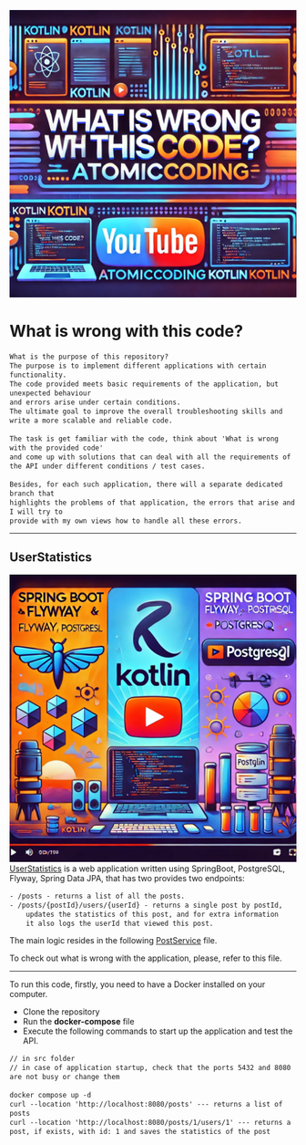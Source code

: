 ![What's wrong with this code banner?](https://github.com/baggio1103/what-is-wrong-with-this-code/blob/master/assets/banner.png?raw=true)
# What is wrong with this code?

````
What is the purpose of this repository?
The purpose is to implement different applications with certain functionality.
The code provided meets basic requirements of the application, but unexpected behaviour 
and errors arise under certain conditions. 
The ultimate goal to improve the overall troubleshooting skills and write a more scalable and reliable code.

The task is get familiar with the code, think about 'What is wrong with the provided code'
and come up with solutions that can deal with all the requirements of the API under different conditions / test cases. 

Besides, for each such application, there will a separate dedicated branch that 
highlights the problems of that application, the errors that arise and I will try to
provide with my own views how to handle all these errors.
````
-----

## UserStatistics
![User statistics Spring boot service](https://raw.githubusercontent.com/baggio1103/what-is-wrong-with-this-code/master/assets/Spring%20Boot%2C%20Flyway%2C%20and%20PostgreSQL%20with%20Kotlin.%20The%20banner%20should%20have%20a%20modern%20and%20vibrant%20.webp)
[UserStatistics](https://github.com/baggio1103/what-is-wrong-with-this-code/tree/master/user-statistics) is a web application written using SpringBoot, PostgreSQL, Flyway, Spring Data JPA,
that has two provides two endpoints:

````
- /posts - returns a list of all the posts.
- /posts/{postId}/users/{userId} - returns a single post by postId, 
    updates the statistics of this post, and for extra information
    it also logs the userId that viewed this post.
````

The main logic resides in the following [PostService](https://github.com/baggio1103/what-is-wrong-with-this-code/blob/master/user-statistics/src/main/kotlin/com/atomic/coding/service/PostService.kt) file.

To check out what is wrong with the application, please, refer to this file.

--- 
To run this code, firstly, you need to have a Docker installed on your computer.  
- Clone the repository
- Run the **docker-compose** file
- Execute the following commands to start up the application and test the API.
```curl
// in src folder
// in case of application startup, check that the ports 5432 and 8080 are not busy or change them

docker compose up -d
curl --location 'http://localhost:8080/posts' --- returns a list of posts
curl --location 'http://localhost:8080/posts/1/users/1' --- returns a post, if exists, with id: 1 and saves the statistics of the post
```